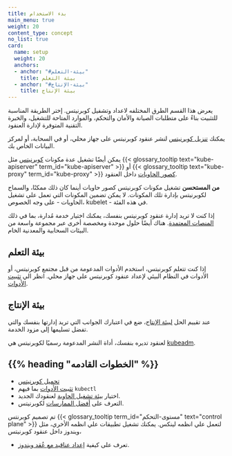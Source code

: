 ```yaml
---
title: بدء الاستخدام
main_menu: true
weight: 20
content_type: concept
no_list: true
card:
  name: setup
  weight: 20
  anchors:
  - anchor: "#بيئة-التعلم"
    title: بيئة التعلم
  - anchor: "#بيئة-الإنتاج"
    title: بيئة الإنتاج  
---
```


<!-- نظره عامه -->

 يعرض هذا القسم الطرق المختلفه لاعداد وتشفيل كوبرنيتس. إختر الطريقة المناسبة للتثبيت بناءً على متطلبات الصيانة والأمان والتحكم، والموارد المتاحة للتشغيل، والخبرة التقنية المتوفرة لإدارة العنقود.

يمكنك [تنزيل كوبرنيتس](/releases/download/) لنشر عنقود كوبرنيتس على جهاز محلي، أو في السحابة، أو لمركز البيانات الخاص بك.

يمكن أيضًا تشغيل عدة مكونات [كوبرنيتس](/docs/concepts/overview/components/) مثل {{< glossary_tooltip text="kube-apiserver" term_id="kube-apiserver" >}} أو {{< glossary_tooltip text="kube-proxy" term_id="kube-proxy" >}} [كصور الحاويات](/releases/download/#container-images) داخل العنقود.

**من المستحسن** تشغيل مكونات كوبرنيتس كصور حاويات أينما كان ذلك ممكنًا، والسماح لكوبرنيتس بإدارة تلك المكونات. لا يمكن تضمين المكونات التي تعمل على تشغيل الحاويات - على وجه الخصوص، kubelet - في هذه الفئة.


إذا كنت لا تريد إدارة عنقود كوبرنيتس بنفسك، يمكنك اختيار خدمة مُدارة، بما في ذلك [المنصات المعتمدة](/docs/setup/production-environment/turnkey-solutions/). هناك أيضًا حلول موحدة ومخصصة أخرى عبر مجموعة واسعة من البيئات السحابية والمعدنية الخام.

<!-- الجسم -->

## بيئة التعلم

إذا كنت تتعلم كوبرنيتس، استخدم الأدوات المدعومة من قبل مجتمع كوبرنيتس، أو الأدوات في النظام البيئي لإعداد عنقود كوبرنيتس على جهاز محلي.
 انظر الي [تثبيت الأدوات](/docs/tasks/tools/).

## بيئة الإنتاج

عند تقييم الحل  [لبيئة الإنتاج](/docs/setup/production-environment/)، ضع في اعتبارك الجوانب التي تريد إدارتها بنفسك والتي تفضل تسليمها إلى مزود الخدمة.

لعنقود تديره بنفسك، أداة النشر المدعومة رسميًا لكوبرنيتس هي [kubeadm](/docs/setup/production-environment/tools/kubeadm/).

## {{% heading "الخطوات القادمه" %}}

- [تحميل كوبرنيتس](/releases/download/)
- [تثبيت الأدوات](/docs/tasks/tools/) بما فيهم `kubectl`
- اختيار [بيئة تشغيل الحاوية](/docs/setup/production-environment/container-runtimes/) لعنقودك الجديد.
- التعرف على [أفضل الممارسات](/docs/concepts/overview/what-is-kubernetes/) لكوبرنيتس.

تم تصميم كوبرنتس {{< glossary_tooltip term_id="مستوى-التحكم" text="control plane" >}} لتعمل علي انظمه لينكس. يمكنك تشغيل تطبيقات علي انظمه الأخري، مثل ويندوز داخل عنقود كوبرنيتس،

- تعرف على كيفية [إعداد عناقيد مع عُقد ويندوز](/docs/setup/production-environment/windows/user-guide-windows-containers/).
